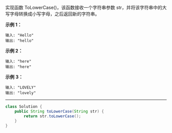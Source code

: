 实现函数 ToLowerCase()，该函数接收一个字符串参数 str，并将该字符串中的大写字母转换成小写字母，之后返回新的字符串。

 

**示例 1：**

```
输入: "Hello"
输出: "hello"
```

**示例 2：**

```
输入: "here"
输出: "here"
```

**示例** **3：**

```
输入: "LOVELY"
输出: "lovely"
```



---



```Java
class Solution {
    public String toLowerCase(String str) {
        return str.toLowerCase();
    }
}
```

